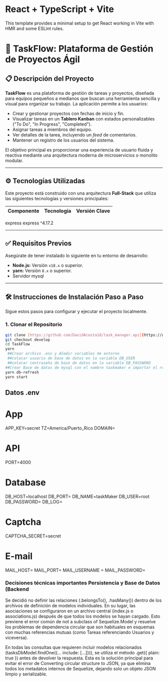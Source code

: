 # React + TypeScript + Vite

This template provides a minimal setup to get React working in Vite with HMR and some ESLint rules.

# 🚀 TaskFlow: Plataforma de Gestión de Proyectos Ágil

## 📋 Descripción del Proyecto

**TaskFlow** es una plataforma de gestión de tareas y proyectos, diseñada para equipos pequeños a medianos que buscan una herramienta sencilla y visual para organizar su trabajo. La aplicación permite a los usuarios:

- Crear y gestionar proyectos con fechas de inicio y fin.
- Visualizar tareas en un **Tablero Kanban** con estados personalizables ("To Do", "In Progress", "Completed").
- Asignar tareas a miembros del equipo.
- Ver detalles de la tarea, incluyendo un _feed_ de comentarios.
- Mantener un registro de los usuarios del sistema.

El objetivo principal es proporcionar una experiencia de usuario fluida y reactiva mediante una arquitectura moderna de microservicios o monolito modular.

---

## ⚙️ Tecnologías Utilizadas

Este proyecto está construido con una arquitectura **Full-Stack** que utiliza las siguientes tecnologías y versiones principales:

| Componente | Tecnología | Versión Clave |
| :--------- | :--------- | :------------ |

express express ^4.17.2

---

## ✅ Requisitos Previos

Asegúrate de tener instalado lo siguiente en tu entorno de desarrollo:

- **Node.js:** Versión `v18.x` o superior.
- **yarn:** Versión `8.x` o superior.
- Servidor mysql

---

## 🛠️ Instrucciones de Instalación Paso a Paso

Sigue estos pasos para configurar y ejecutar el proyecto localmente.

### 1. Clonar el Repositorio

```bash
git clone [https://github.com/DavidAcosta18/task_manager.api](https://github.com/DavidAcosta18/task_manager.api) TaskFlow
git checkout develop
cd TaskFlow
yarn
 ##Crear archivo .env y Añadir variables de entorno
 ##colocar usuario de base de datos en la variable DB_USER
 ##colocar contraseña de base de datos en la variable DB_PASSWORD
##Crear Base de datos de mysql con el nombre taskmaker e importar el respaldo adjunto (taskmaker.sql)
yarn db-refresh
yarn start
```

## Datos .env

# App

APP_KEY=secret
TZ=America/Puerto_Rico
DOMAIN=

# API

PORT=4000

# Database

DB_HOST=localhost
DB_PORT=
DB_NAME=taskMaker
DB_USER=root
DB_PASSWORD=
DB_LOG=

# Captcha

CAPTCHA_SECRET=secret

# E-mail

MAIL_HOST=
MAIL_PORT=
MAIL_USERNAME =
MAIL_PASSWORD=

### Decisiones técnicas importantes Persistencia y Base de Datos (Backend

Se decidió no definir las relaciones (.belongsTo(), .hasMany()) dentro de los archivos de definición de modelos individuales. En su lugar, las asociaciones se configuraron en un archivo central (index.js o associations.js) después de que todos los modelos se hayan cargado.
Esto previene el error común de not a subclass of Sequelize.Model y resuelve los problemas de dependencia circular que son habituales en esquemas con muchas referencias mutuas (como Tareas referenciando Usuarios y viceversa).

En todas las consultas que requieren incluir modelos relacionados (tasksDbModel.findOne({... include: [...]})), se utiliza el método .get({ plain: true }) antes de devolver la respuesta.
Esta es la solución principal para evitar el error de Converting circular structure to JSON, ya que elimina todos los metadatos internos de Sequelize, dejando solo un objeto JSON limpio y serializable.
